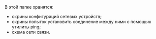 В этой папке хранятся:

- скрины конфигураций сетевых устройств;
- скрины попыток установить соединение между ними с помощью утилиты ping;
- схема сети связи.
